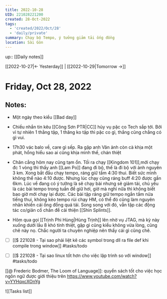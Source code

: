 ```yaml
---
title: 2022-10-28
UID: 221028221200
created: 28-Oct-2022
tags:
  - 'created/2022/Oct/28'
  - 'daily/private'
summary: Chạy bộ Tempo, ý tưởng giảm tải ống đồng
location: Sài Gòn
---
```

up:: [[Daily notes]]

[[2022-10-27|<- Yesterday]] | [[2022-10-29|Tomorrow ->]]
# Friday, Oct 28, 2022

## Notes:

- Một ngày theo kiểu [[Bad day]]

- Chiều nhắn tin kêu [[Công Sơn PTR|CC]] hủy vụ pặc co Tech sắp tới. Bởi vì tự nhiên 1 thằng tập, 1 thăng ko tập thì pặc co gì, thắng cũng chẳng có gì vui.

- 17h30 vác balo về, care gì sếp. Ra gặp anh Văn ảnh còn cà khịa một phát, hổng hiểu sao ai cũng khịa mình thế, chán thiệt

- Chân cẳng hôm nay cũng tạm ổn. Tối ra chạy [[Kingdom 101]],mới chạy đc 1 vòng thì thấy anh [[Lam Po]] đang đi bộ, thế là đi bộ với ảnh nguyên 3 km. Xong bắt đầu chạy tempo, ráng giữ tầm 4:30 thui. Biết sức mình không thể nào 4:10 được. Nhưng lúc chạy cũng ráng buff 4:20 được gần 6km. Lúc về đang có ý tưởng là sẽ chạy bài nhưng sẽ giảm tải, chủ yếu là các bài tempo trong tuần để giữ hơi, giờ mà nghỉ nữa thì không biết bao giờ mới chạy lại được. Các bài tập ráng giữ tempo ngắn tầm nửa tiếng thui, không kéo tempo rùi chạy HM, có thể đó cũng làm nguyên nhân khiến cái ống đồng quá tải. Song song với đó, vẫn tập các động tác co/giãn cổ chân để cải thiện [[Shin Splints]].

- Hôm qua gọi [[Trịnh Phi Hùng|Hùng Trịnh]] lên nhờ vụ JTAG, mà kỳ này xuống dưới lầu 8 khó tính thiệt, gặp gì cũng kiểu không vừa lòng, cũng chê này nọ. Chắc người ta chuyên nghiệp nên thấy cái gì cũng chê.

- [ ] [[$ 221028 - Tại sao phải liệt kê các symbol trong dll ra file def khi compile trong window]] #tasks/todo 
- [ ] [[$ 221028 - Tại sao linux tốt hơn cho việc lập trình so với window]] #tasks/todo 


[[@ Frederic Bodmer, The Loom of Language]]: quyển sách tốt cho việc học ngôn ngữ được giới thiệu trên https://www.youtube.com/watch?v=YYHqxcXOnYg

![[Tasks list]]

